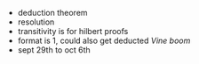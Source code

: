 - deduction theorem
- resolution
- transitivity is for hilbert proofs
- format is 1, could also get deducted *Vine boom*
- sept 29th to oct 6th